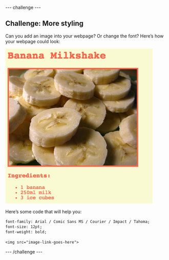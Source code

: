\--- challenge \---

## Challenge: More styling

Can you add an image into your webpage? Or change the font? Here’s how your webpage could look:

![слика екрана](images/recipe-final.png)

Here’s some code that will help you:

    font-family: Arial / Comic Sans MS / Courier / Impact / Tahoma;
    font-size: 12pt;
    font-weight: bold;
    
    <img src="image-link-goes-here">
    

\--- /challenge \---